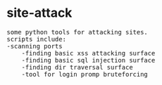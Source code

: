 # site-attack
<pre>
some python tools for attacking sites.
scripts include:
-scanning ports
    -finding basic xss attacking surface
    -finding basic sql injection surface
    -finding dir traversal surface
    -tool for login promp bruteforcing
</pre>
